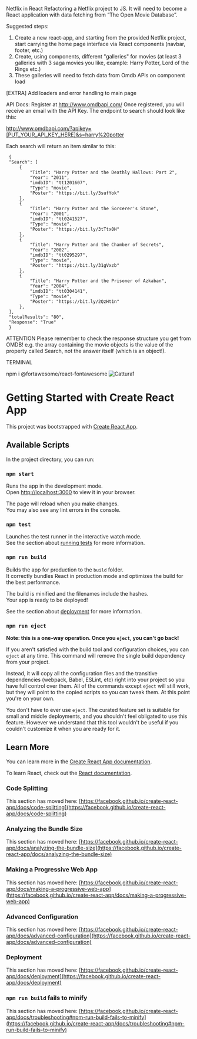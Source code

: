 Netflix in React
Refactoring a Netflix project to JS.
It will need to become a React application with data fetching from “The Open Movie Database”.

Suggested steps:
1) Create a new react-app, and starting from the provided Netflix project,
    start carrying the home page interface via React components (navbar, footer, etc.)
2) Create, using components, different "galleries" for movies
    (at least 3 galleries with 3 saga movies you like, example: Harry Potter, Lord of the Rings etc.)
3) These galleries will need to fetch data from Omdb APIs on component load

[EXTRA] Add loaders and error handling to main page

API Docs:
Register at http://www.omdbapi.com/
Once registered, you will receive an email with the API Key.
The endpoint to search should look like this:

http://www.omdbapi.com/?apikey=[PUT_YOUR_API_KEY_HERE]&s=harry%20potter

Each search will return an item similar to this:

     {
     "Search": [
         {
             "Title": "Harry Potter and the Deathly Hallows: Part 2",
             "Year": "2011",
             "imdbID": "tt1201607",
             "Type": "movie",
             "Poster": "https://bit.ly/3sufYok"
         },
         {
             "Title": "Harry Potter and the Sorcerer's Stone",
             "Year": "2001",
             "imdbID": "tt0241527",
             "Type": "movie",
             "Poster": "https://bit.ly/3tTtx0H"
         },
         {
             "Title": "Harry Potter and the Chamber of Secrets",
             "Year": "2002",
             "imdbID": "tt0295297",
             "Type": "movie",
             "Poster": "https://bit.ly/31gVxzb"
         },
         {
             "Title": "Harry Potter and the Prisoner of Azkaban",
             "Year": "2004",
             "imdbID": "tt0304141",
             "Type": "movie",
             "Poster": "https://bit.ly/2QzHt1n"
         },
     ],
     "totalResults": "80",
     "Response": "True"
     }
    
ATTENTION
Please remember to check the response structure you get from OMDB!
e.g. the array containing the movie objects is the value of the property called Search,
not the answer itself (which is an object!).


TERMINAL

npm i @fortawesome/react-fontawesome
![Cattura1](https://user-images.githubusercontent.com/98649610/216826523-c045d455-6630-4bef-ba73-6832df833bf2.JPG)










# Getting Started with Create React App

This project was bootstrapped with [Create React App](https://github.com/facebook/create-react-app).

## Available Scripts

In the project directory, you can run:

### `npm start`

Runs the app in the development mode.\
Open [http://localhost:3000](http://localhost:3000) to view it in your browser.

The page will reload when you make changes.\
You may also see any lint errors in the console.

### `npm test`

Launches the test runner in the interactive watch mode.\
See the section about [running tests](https://facebook.github.io/create-react-app/docs/running-tests) for more information.

### `npm run build`

Builds the app for production to the `build` folder.\
It correctly bundles React in production mode and optimizes the build for the best performance.

The build is minified and the filenames include the hashes.\
Your app is ready to be deployed!

See the section about [deployment](https://facebook.github.io/create-react-app/docs/deployment) for more information.

### `npm run eject`

**Note: this is a one-way operation. Once you `eject`, you can't go back!**

If you aren't satisfied with the build tool and configuration choices, you can `eject` at any time. This command will remove the single build dependency from your project.

Instead, it will copy all the configuration files and the transitive dependencies (webpack, Babel, ESLint, etc) right into your project so you have full control over them. All of the commands except `eject` will still work, but they will point to the copied scripts so you can tweak them. At this point you're on your own.

You don't have to ever use `eject`. The curated feature set is suitable for small and middle deployments, and you shouldn't feel obligated to use this feature. However we understand that this tool wouldn't be useful if you couldn't customize it when you are ready for it.

## Learn More

You can learn more in the [Create React App documentation](https://facebook.github.io/create-react-app/docs/getting-started).

To learn React, check out the [React documentation](https://reactjs.org/).

### Code Splitting

This section has moved here: [https://facebook.github.io/create-react-app/docs/code-splitting](https://facebook.github.io/create-react-app/docs/code-splitting)

### Analyzing the Bundle Size

This section has moved here: [https://facebook.github.io/create-react-app/docs/analyzing-the-bundle-size](https://facebook.github.io/create-react-app/docs/analyzing-the-bundle-size)

### Making a Progressive Web App

This section has moved here: [https://facebook.github.io/create-react-app/docs/making-a-progressive-web-app](https://facebook.github.io/create-react-app/docs/making-a-progressive-web-app)

### Advanced Configuration

This section has moved here: [https://facebook.github.io/create-react-app/docs/advanced-configuration](https://facebook.github.io/create-react-app/docs/advanced-configuration)

### Deployment

This section has moved here: [https://facebook.github.io/create-react-app/docs/deployment](https://facebook.github.io/create-react-app/docs/deployment)

### `npm run build` fails to minify

This section has moved here: [https://facebook.github.io/create-react-app/docs/troubleshooting#npm-run-build-fails-to-minify](https://facebook.github.io/create-react-app/docs/troubleshooting#npm-run-build-fails-to-minify)
